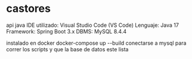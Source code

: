 # castores
api java 
IDE utilizado: Visual Studio Code (VS Code)
Lenguaje: Java 17
Framework: Spring Boot 3.x
DBMS: MySQL 8.4.4

instalado en docker
docker-compose up --build
conectarse a mysql para correr los scripts y que la base de datos este lista
